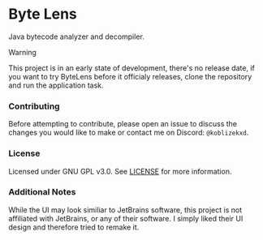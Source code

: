 # Byte Lens
Java bytecode analyzer and decompiler.  

> [!WARNING]  
> This project is in an early state of development, there's no release date, if you want to try ByteLens before it officialy releases, clone the repository and run the application task.

### Contributing  
Before attempting to contribute, please open an issue to discuss the changes you would like to make
or contact me on Discord: `@koblizekxd`.

### License
Licensed under GNU GPL v3.0. See [LICENSE](LICENSE.txt) for more information.

### Additional Notes
While the UI may look similiar to JetBrains software, this project is not affiliated with JetBrains, or any of their software. I simply liked their UI design and therefore tried to remake it.